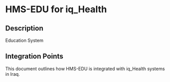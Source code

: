 # HMS-EDU for iq_Health

## Description

Education System

## Integration Points

This document outlines how HMS-EDU is integrated with iq_Health systems in Iraq.
